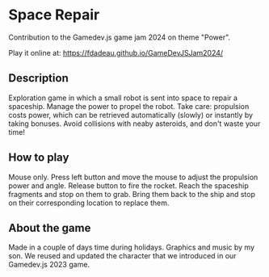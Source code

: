 # Space Repair

Contribution to the Gamedev.js game jam 2024 on theme "Power".

Play it online at: https://fdadeau.github.io/GameDevJSJam2024/

## Description

Exploration game in which a small robot is sent into space to repair a spaceship. Manage the power to propel the robot. Take care: propulsion costs power, which can be retrieved automatically (slowly) or instantly by taking bonuses.
Avoid collisions with neaby asteroids, and don't waste your time!

## How to play

Mouse only. Press left button and move the mouse to adjust the propulsion power and angle. Release button to fire the rocket. 
Reach the spaceship fragments and stop on them to grab. Bring them back to the ship and stop on their corresponding location to replace them.

## About the game

Made in a couple of days time during holidays. Graphics and music by my son. We reused and updated the character that we introduced in our Gamedev.js 2023 game. 
